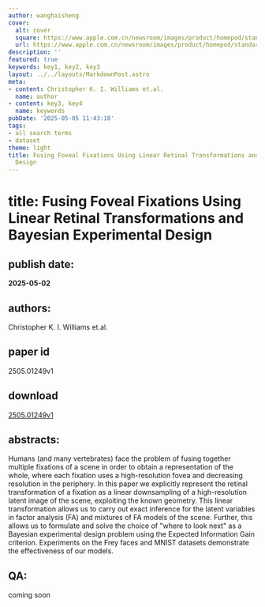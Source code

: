 ```yaml
---
author: wanghaisheng
cover:
  alt: cover
  square: https://www.apple.com.cn/newsroom/images/product/homepod/standard/Apple-HomePod-hero-230118_big.jpg.large_2x.jpg
  url: https://www.apple.com.cn/newsroom/images/product/homepod/standard/Apple-HomePod-hero-230118_big.jpg.large_2x.jpg
description: ''
featured: true
keywords: key1, key2, key3
layout: ../../layouts/MarkdownPost.astro
meta:
- content: Christopher K. I. Williams et.al.
  name: author
- content: key3, key4
  name: keywords
pubDate: '2025-05-05 11:43:18'
tags:
- all search terms
- dataset
theme: light
title: Fusing Foveal Fixations Using Linear Retinal Transformations and Bayesian Experimental
  Design
---
```


# title: Fusing Foveal Fixations Using Linear Retinal Transformations and Bayesian Experimental Design 
## publish date: 
**2025-05-02** 
## authors: 
  Christopher K. I. Williams et.al. 
## paper id
2505.01249v1
## download
[2505.01249v1](http://arxiv.org/abs/2505.01249v1)
## abstracts:
Humans (and many vertebrates) face the problem of fusing together multiple fixations of a scene in order to obtain a representation of the whole, where each fixation uses a high-resolution fovea and decreasing resolution in the periphery. In this paper we explicitly represent the retinal transformation of a fixation as a linear downsampling of a high-resolution latent image of the scene, exploiting the known geometry. This linear transformation allows us to carry out exact inference for the latent variables in factor analysis (FA) and mixtures of FA models of the scene. Further, this allows us to formulate and solve the choice of "where to look next" as a Bayesian experimental design problem using the Expected Information Gain criterion. Experiments on the Frey faces and MNIST datasets demonstrate the effectiveness of our models.
## QA:
coming soon
